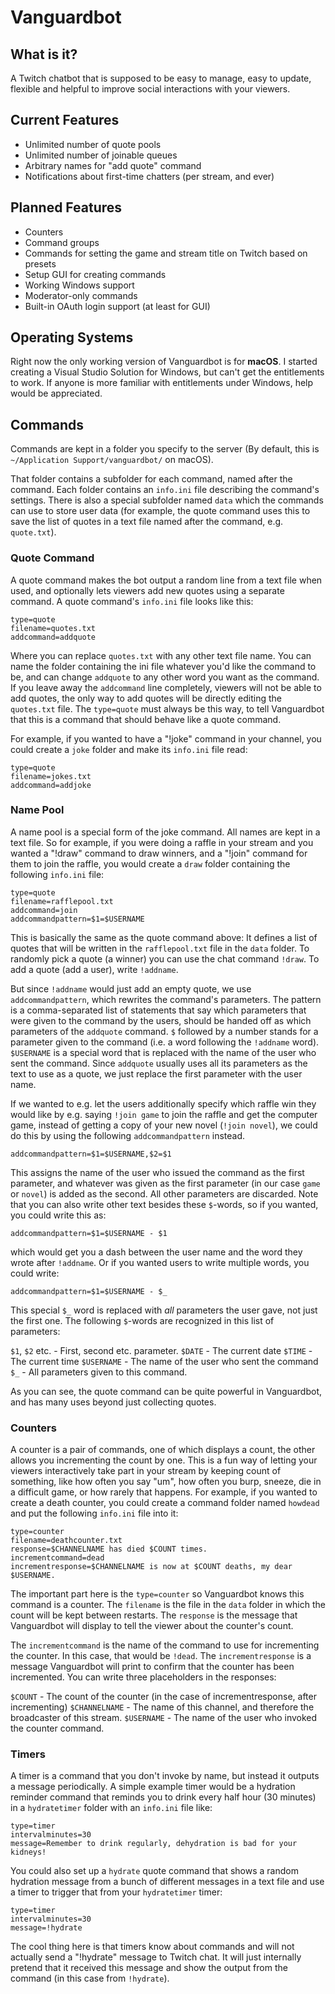 #  Vanguardbot

## What is it?

A Twitch chatbot that is supposed to be easy to manage, easy to update, flexible and helpful to improve social interactions with your viewers.

## Current Features

- Unlimited number of quote pools
- Unlimited number of joinable queues
- Arbitrary names for "add quote" command
- Notifications about first-time chatters (per stream, and ever)

## Planned Features

- Counters
- Command groups
- Commands for setting the game and stream title on Twitch based on presets
- Setup GUI for creating commands
- Working Windows support
- Moderator-only commands
- Built-in OAuth login support (at least for GUI)

## Operating Systems

Right now the only working version of Vanguardbot is for **macOS**. I started creating a Visual Studio Solution for Windows, but can't get the entitlements to work. If anyone is more familiar with entitlements under Windows, help would be appreciated.

## Commands

Commands are kept in a folder you specify to the server (By default, this is `~/Application Support/vanguardbot/` on macOS).

That folder contains a subfolder for each command, named after the command. Each folder contains an `info.ini` file describing the command's settings. There is also a special subfolder named `data` which the commands can use to store user data (for example, the quote command uses this to save the list of quotes in a text file named after the command, e.g. `quote.txt`).

### Quote Command

A quote command makes the bot output a random line from a text file when used, and optionally lets viewers add new quotes using a separate command. A quote command's `info.ini` file looks like this:

    type=quote
    filename=quotes.txt
    addcommand=addquote

Where you can replace `quotes.txt` with any other text file name. You can name the folder containing the ini file whatever you'd like the command to be, and can change `addquote` to any other word you want as the command. If you leave away the `addcommand` line completely, viewers will not be able to add quotes, the only way to add quotes will be directly editing the `quotes.txt` file. The `type=quote` must always be this way, to tell Vanguardbot that this is a command that should behave like a quote command.

For example, if you wanted to have a "!joke" command in your channel, you could create a `joke` folder and make its `info.ini` file read:

    type=quote
    filename=jokes.txt
    addcommand=addjoke

### Name Pool

A name pool is a special form of the joke command. All names are kept in a text file. So for example, if you were doing a raffle in your stream and you wanted a "!draw" command to draw winners, and a "!join" command for them to join the raffle, you would create a `draw` folder containing the following `info.ini` file:

    type=quote
    filename=rafflepool.txt
    addcommand=join
    addcommandpattern=$1=$USERNAME

This is basically the same as the quote command above: It defines a list of quotes that will be written in the `rafflepool.txt` file in the `data` folder. To randomly pick a quote (a winner) you can use the chat command `!draw`. To add a quote (add a user), write `!addname`.

But since `!addname` would just add an empty quote, we use `addcommandpattern`, which rewrites the command's parameters. The pattern is a comma-separated list of statements that say which parameters that were given to the command by the users, should be handed off as which parameters of the `addquote` command. `$` followed by a number stands for a parameter given to the command (i.e. a word following the `!addname` word). `$USERNAME` is a special word that is replaced with the name of the user who sent the command. Since `addquote` usually uses all its parameters as the text to use as a quote, we just replace the first parameter with the user name.

If we wanted to e.g. let the users additionally specify which raffle win they would like by e.g. saying `!join game` to join the raffle and get the computer game, instead of getting a copy of your new novel (`!join novel`), we could do this by using the following `addcommandpattern` instead.

    addcommandpattern=$1=$USERNAME,$2=$1

This assigns the name of the user who issued the command as the first parameter, and whatever was given as the first parameter (in our case `game` or `novel`) is added as the second. All other parameters are discarded. Note that you can also write other text besides these `$`-words, so if you wanted, you could write this as:

    addcommandpattern=$1=$USERNAME - $1

which would get you a dash between the user name and the word they wrote after `!addname`. Or if you wanted users to write multiple words, you could write:

    addcommandpattern=$1=$USERNAME - $_

This special `$_` word is replaced with _all_ parameters the user gave, not just the first one.
The following `$`-words are recognized in this list of parameters:

`$1`, `$2` etc. - First, second etc. parameter.
`$DATE` - The current date
`$TIME` - The current time
`$USERNAME` - The name of the user who sent the command
`$_` - All parameters given to this command.

As you can see, the quote command can be quite powerful in Vanguardbot, and has many uses beyond just collecting quotes.

### Counters

A counter is a pair of commands, one of which displays a count, the other allows you incrementing the count
by one. This is a fun way of letting your viewers interactively take part in your stream by keeping count of
something, like how often you say "um", how often you burp, sneeze, die in a difficult game, or how rarely that
happens. For example, if you wanted to create a death counter, you could create a command folder named
`howdead` and put the following `info.ini` file into it:

    type=counter
    filename=deathcounter.txt
    response=$CHANNELNAME has died $COUNT times.
    incrementcommand=dead
    incrementresponse=$CHANNELNAME is now at $COUNT deaths, my dear $USERNAME.

The important part here is the `type=counter` so Vanguardbot knows this command is a counter. The `filename` is the file in the `data` folder in which the count will be kept between restarts. The `response` is the message that Vanguardbot will display to tell the viewer about the counter's count.

The `incrementcommand` is the name of the command to use for incrementing the counter. In this case, that would be `!dead`. The `incrementresponse` is a message Vanguardbot will print to confirm that the counter has been incremented. You can write three placeholders in the responses:

`$COUNT` - The count of the counter (in the case of incrementresponse, after incrementing)
`$CHANNELNAME` - The name of this channel, and therefore the broadcaster of this stream.
`$USERNAME` - The name of the user who invoked the counter command.

### Timers

A timer is a command that you don't invoke by name, but instead it outputs a message periodically. A simple example timer would be a hydration reminder command that reminds you to drink every half hour (30 minutes) in a `hydratetimer` folder with an `info.ini` file like:

    type=timer
    intervalminutes=30
    message=Remember to drink regularly, dehydration is bad for your kidneys!

You could also set up a `hydrate` quote command that shows a random hydration message from a bunch of different messages in a text file and use a timer to trigger that from your `hydratetimer` timer:

    type=timer
    intervalminutes=30
    message=!hydrate

The cool thing here is that timers know about commands and will not actually send a "!hydrate" message to Twitch chat. It will just internally pretend that it received this message and show the output from the command (in this case from `!hydrate`).
